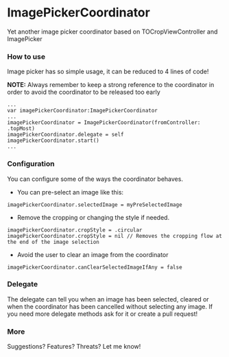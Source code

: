 # ImagePickerCoordinator
Yet another image picker coordinator based on TOCropViewController and ImagePicker

### How to use
Image picker has so simple usage, it can be reduced to 4 lines of code!

**NOTE:** Always remember to keep a strong reference to the coordinator in order to avoid 
the coordinator to be released too early
```
...
var imagePickerCoordinator:ImagePickerCoordinator
...
imagePickerCoordinator = ImagePickerCoordinator(fromController: .topMost)
imagePickerCoordinator.delegate = self
imagePickerCoordinator.start()
...
```

### Configuration
You can configure some of the ways the coordinator behaves.
- You can pre-select an image like this:
```
imagePickerCoordinator.selectedImage = myPreSelectedImage
```
- Remove the cropping or changing the style if needed.
```
imagePickerCoordinator.cropStyle = .circular
imagePickerCoordinator.cropStyle = nil // Removes the cropping flow at the end of the image selection
```
- Avoid the user to clear an image from the coordinator
```
imagePickerCoordinator.canClearSelectedImageIfAny = false
```


### Delegate 
The delegate can tell you when an image has been selected, cleared or when the coordinator has been cancelled without selecting any image.
If you need more delegate methods ask for it or create a pull request!


### More
Suggestions? Features? Threats? Let me know!
